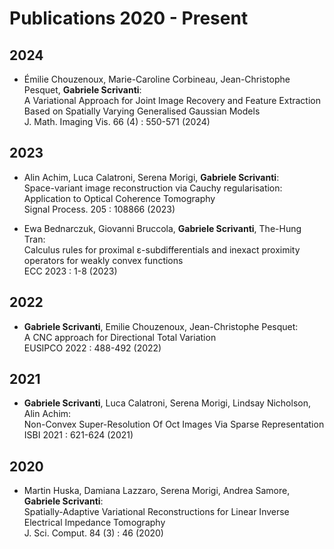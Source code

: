 # Publications 2020 - Present


## 2024

- Émilie Chouzenoux, Marie-Caroline Corbineau, Jean-Christophe Pesquet, **Gabriele Scrivanti**:  
  A Variational Approach for Joint Image Recovery and Feature Extraction Based on Spatially Varying Generalised Gaussian Models  
  J. Math. Imaging Vis. 66 (4) : 550-571 (2024)

## 2023

- Alin Achim, Luca Calatroni, Serena Morigi, **Gabriele Scrivanti**:  
  Space-variant image reconstruction via Cauchy regularisation: Application to Optical Coherence Tomography  
  Signal Process. 205 : 108866 (2023)

- Ewa Bednarczuk, Giovanni Bruccola, **Gabriele Scrivanti**, The-Hung Tran:  
  Calculus rules for proximal ε-subdifferentials and inexact proximity operators for weakly convex functions  
  ECC 2023 : 1-8 (2023)

## 2022

- **Gabriele Scrivanti**, Emilie Chouzenoux, Jean-Christophe Pesquet:  
  A CNC approach for Directional Total Variation  
  EUSIPCO 2022 : 488-492 (2022)

## 2021

- **Gabriele Scrivanti**, Luca Calatroni, Serena Morigi, Lindsay Nicholson, Alin Achim:  
  Non-Convex Super-Resolution Of Oct Images Via Sparse Representation  
  ISBI 2021 : 621-624 (2021)

## 2020

- Martin Huska, Damiana Lazzaro, Serena Morigi, Andrea Samore, **Gabriele Scrivanti**:  
  Spatially-Adaptive Variational Reconstructions for Linear Inverse Electrical Impedance Tomography  
  J. Sci. Comput. 84 (3) : 46 (2020)